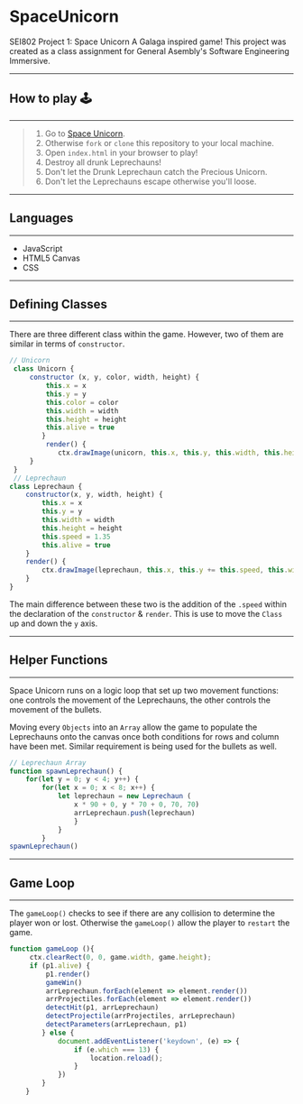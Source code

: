 # SpaceUnicorn

SEI802 Project 1: Space Unicorn
A Galaga inspired game! 
This project was created as a class assignment for General Asembly's Software Engineering Immersive.

---
## How to play 🕹
---

> 1. Go to [Space Unicorn](https://siegfer.github.io/SpaceUnicorn/).
> 2. Otherwise `fork` or `clone` this repository to your local machine.
> 3. Open `index.html` in your browser to play!
> 4. Destroy all drunk Leprechauns!
> 5. Don't let the Drunk Leprechaun catch the Precious Unicorn.
> 6. Don't let the Leprechauns escape otherwise you'll loose.

---
## Languages 
---

- JavaScript
- HTML5 Canvas
- CSS

---
## Defining Classes
---

There are three different class within the game. However, two of them are similar in terms of `constructor`. 

``` javascript
// Unicorn
 class Unicorn {
     constructor (x, y, color, width, height) {
         this.x = x
         this.y = y
         this.color = color
         this.width = width
         this.height = height
         this.alive = true
        }
         render() {
            ctx.drawImage(unicorn, this.x, this.y, this.width, this.height)
     }
 }
 // Leprechaun
class Leprechaun {
    constructor(x, y, width, height) {
        this.x = x
        this.y = y
        this.width = width
        this.height = height
        this.speed = 1.35
        this.alive = true
    }
    render() {
        ctx.drawImage(leprechaun, this.x, this.y += this.speed, this.width, this.height)
    } 
}
```
The main difference between these two is the addition of the `.speed` within the declaration of the `constructor` & `render`. This is use to move the `Class` up and down the `y` axis. 

---
## Helper Functions
---

Space Unicorn runs on a logic loop that set up two movement functions: one controls the movement of the Leprechauns, the other controls the movement of the bullets.

Moving every `Objects` into an `Array` allow the game to populate the Leprechauns onto the canvas once both conditions for rows and column have been met. Similar requirement is being used for the bullets as well.

``` javascript
// Leprechaun Array
function spawnLeprechaun() {
    for(let y = 0; y < 4; y++) {
        for(let x = 0; x < 8; x++) {
            let leprechaun = new Leprechaun (
                x * 90 + 0, y * 70 + 0, 70, 70)
                arrLeprechaun.push(leprechaun)
                }
            }
        }
spawnLeprechaun()
```

---
## Game Loop
---

The `gameLoop()` checks to see if there are any collision to determine the player won or lost. Otherwise the `gameLoop()` allow the player to `restart` the game.

``` javascript
function gameLoop (){
     ctx.clearRect(0, 0, game.width, game.height);
     if (p1.alive) {
         p1.render()
         gameWin()
         arrLeprechaun.forEach(element => element.render())
         arrProjectiles.forEach(element => element.render())
         detectHit(p1, arrLeprechaun)
         detectProjectile(arrProjectiles, arrLeprechaun)
         detectParameters(arrLeprechaun, p1)
        } else {
            document.addEventListener('keydown', (e) => {
                if (e.which === 13) {
                    location.reload();
                }
            })
        }
    }
```

